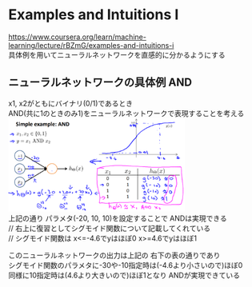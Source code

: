 # Examples and Intuitions I
https://www.coursera.org/learn/machine-learning/lecture/rBZmG/examples-and-intuitions-i  
具体例を用いてニューラルネットワークを直感的に分かるようにする  

## ニューラルネットワークの具体例 AND
x1, x2がともにバイナリ(0/1)であるとき  
AND(共に1のときのみ1)をニューラルネットワークで表現することを考える  
<img src="../../img/04_03_example_of_and.png" width=70%>  
上記の通り パラメタ(-20, 10, 10)を設定することで ANDは実現できる  
// 右上に復習としてシグモイド関数について記載してくれている  
// シグモイド関数は x<=-4.6でyはほぼ0 x>=4.6でyはほぼ1  

このニューラルネットワークの出力は上記の 右下の表の通りであり  
シグモイド関数のパラメタに-30や-10指定時は(-4.6より小さいので)ほぼ0  
同様に10指定時は(4.6より大きいので)ほぼ1となり ANDが実現できている  
